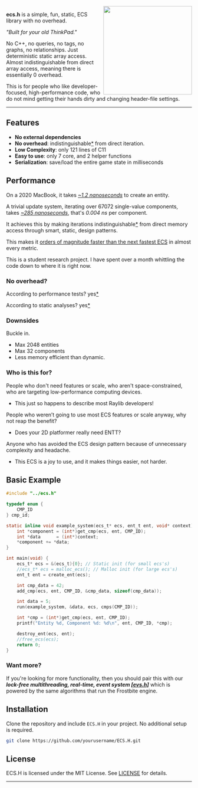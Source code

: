 <img align="right" style="width:240px" src="./misc/ecs.h.gif" width="260px">

**ecs.h** is a simple, fun, static, ECS library with no overhead.

*"Built for your old ThinkPad."*

No C++, no queries, no tags, no graphs, no relationships. Just deterministic static array access. Almost indistinguishable from direct array access, meaning there is essentially 0 overhead.

This is for people who like developer-focused, high-performance code, who do not mind getting their hands dirty and changing header-file settings.

---


## Features

- **No external dependencies**
- **No overhead**: indistinguishable[*](https://github.com/173duprot/ecs.h/blob/main/PERFORMANCE.md#static-analysis) from direct iteration.
- **Low Complexity**: only 121 lines of C11
- **Easy to use**: only 7 core, and 2 helper functions
- **Serialization**: save/load the entire game state in milliseconds

## Performance

On a 2020 MacBook, it takes *[~1.2 nanoseconds](https://github.com/173duprot/ecs.h/blob/main/PERFORMANCE.md)* to create an entity.

A trivial update system, iterating over 67072 single-value components, takes *[~285 nanoseconds](https://github.com)*, that's *0.004 ns* per component.

It achieves this by making iterations indistinguishable[*](https://github.com/173duprot/ecs.h/blob/main/PERFORMANCE.md#static-analysis) from direct memory access through smart, static, design patterns.

This makes it [orders of magnitude faster than the next fastest ECS](https://github.com/abeimler/ecs_benchmark?tab=readme-ov-file) in almost every metric.

This is a student research project. I have spent over a month whittling the code down to where it is right now.

### No overhead?

According to performance tests? yes[*](https://github.com/173duprot/ecs.h/blob/main/PERFORMANCE.md)

According to static analyses? yes[*](https://github.com/173duprot/ecs.h/blob/main/PERFORMANCE.md#static-analysis)

### Downsides

Buckle in.

- Max 2048 entities
- Max 32 components
- Less memory efficient than dynamic.

### Who is this for?

People who don't need features or scale, who aren't space-constrained, who are targeting low-performance computing devices.

- This just so happens to describe most Raylib developers!

People who weren’t going to use most ECS features or scale anyway, why not reap the benefit?

- Does your 2D platformer really need ENTT?

Anyone who has avoided the ECS design pattern because of unnecessary complexity and headache.

- This ECS is a joy to use, and it makes things easier, not harder.

## Basic Example

```c
#include "../ecs.h"

typedef enum {
    CMP_ID
} cmp_id;

static inline void example_system(ecs_t* ecs, ent_t ent, void* context) {
    int *component = (int*)get_cmp(ecs, ent, CMP_ID);
    int *data      = (int*)context;
    *component += *data;
}

int main(void) {
    ecs_t* ecs = &(ecs_t){0}; // Static init (for small ecs's)
    //ecs_t* ecs = malloc_ecs(); // Malloc init (for large ecs's)
    ent_t ent = create_ent(ecs);

    int cmp_data = 42;
    add_cmp(ecs, ent, CMP_ID, &cmp_data, sizeof(cmp_data));

    int data = 5;
    run(example_system, &data, ecs, cmps(CMP_ID));

    int *cmp = (int*)get_cmp(ecs, ent, CMP_ID);
    printf("Entity %d, Component %d: %d\n", ent, CMP_ID, *cmp);

    destroy_ent(ecs, ent);
    //free_ecs(ecs);
    return 0;
}
```

### Want more?

If you're looking for more functionality, then you should pair this with our ***lock-free multithreading, real-time, event system [\[evs.h\]](https://github.com/173duprot/evs.h)*** which is powered by the same algorithms that run the Frostbite engine.

## Installation

Clone the repository and include `ECS.H` in your project. No additional setup is required.

```bash
git clone https://github.com/yourusername/ECS.H.git
```

## License

ECS.H is licensed under the MIT License. See [LICENSE](LICENSE) for details.

---
